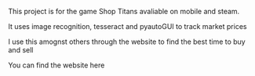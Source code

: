 This project is for the game Shop Titans avaliable on mobile and steam.

It uses image recognition, tesseract and pyautoGUI to track market prices

I use this amognst others through the website to find the best time to buy and sell

You can find the website here 
